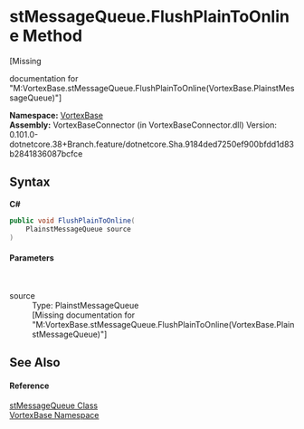 # stMessageQueue.FlushPlainToOnline Method 
 

\[Missing <summary> documentation for "M:VortexBase.stMessageQueue.FlushPlainToOnline(VortexBase.PlainstMessageQueue)"\]

**Namespace:**&nbsp;<a href="N_VortexBase.md">VortexBase</a><br />**Assembly:**&nbsp;VortexBaseConnector (in VortexBaseConnector.dll) Version: 0.101.0-dotnetcore.38+Branch.feature/dotnetcore.Sha.9184ded7250ef900bfdd1d83b2841836087bcfce

## Syntax

**C#**<br />
``` C#
public void FlushPlainToOnline(
	PlainstMessageQueue source
)
```


#### Parameters
&nbsp;<dl><dt>source</dt><dd>Type: PlainstMessageQueue<br />\[Missing <param name="source"/> documentation for "M:VortexBase.stMessageQueue.FlushPlainToOnline(VortexBase.PlainstMessageQueue)"\]</dd></dl>

## See Also


#### Reference
<a href="T_VortexBase_stMessageQueue.md">stMessageQueue Class</a><br /><a href="N_VortexBase.md">VortexBase Namespace</a><br />
